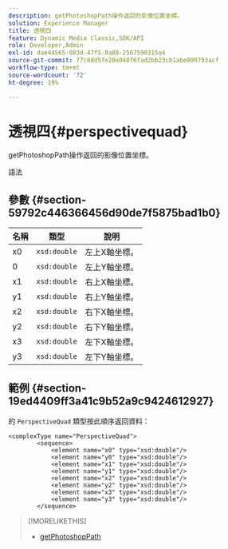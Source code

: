 ```yaml
---
description: getPhotoshopPath操作返回的影像位置坐標。
solution: Experience Manager
title: 透視四
feature: Dynamic Media Classic,SDK/API
role: Developer,Admin
exl-id: dae44565-083d-47f5-8a08-2567590315a4
source-git-commit: 77c88d5fe20e048f6fad2bb23cb1abe090793acf
workflow-type: tm+mt
source-wordcount: '72'
ht-degree: 19%

---
```


# 透視四{#perspectivequad}

getPhotoshopPath操作返回的影像位置坐標。

語法

## 參數 {#section-59792c446366456d90de7f5875bad1b0}

| 名稱 | 類型 | 說明 |
|---|---|---|
| x0 | `xsd:double` | 左上X軸坐標。 |
| 0 | `xsd:double` | 左上Y軸坐標。 |
| x1 | `xsd:double` | 右上X軸坐標。 |
| y1 | `xsd:double` | 右上Y軸坐標。 |
| x2 | `xsd:double` | 右下X軸坐標。 |
| y2 | `xsd:double` | 右下Y軸坐標。 |
| x3 | `xsd:double` | 左下X軸坐標。 |
| y3 | `xsd:double` | 左下Y軸坐標。 |

## 範例 {#section-19ed4409ff3a41c9b52a9c9424612927}

的 `PerspectiveQuad` 類型按此順序返回資料：

```
<complexType name="PerspectiveQuad">
        <sequence>
            <element name="x0" type="xsd:double"/>
            <element name="y0" type="xsd:double"/>
            <element name="x1" type="xsd:double"/>
            <element name="y1" type="xsd:double"/>
            <element name="x2" type="xsd:double"/>
            <element name="y2" type="xsd:double"/>
            <element name="x3" type="xsd:double"/>
            <element name="y3" type="xsd:double"/>
        </sequence>
```

>[!MORELIKETHIS]
>
>* [getPhotoshopPath](../../operations/c-operations-intro/c-methods/r-get-photoshop-path.md#reference-545f902f84194951ac04e947fdc803b9)

